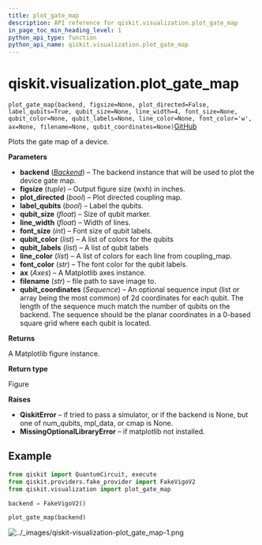 ```yaml
---
title: plot_gate_map
description: API reference for qiskit.visualization.plot_gate_map
in_page_toc_min_heading_level: 1
python_api_type: function
python_api_name: qiskit.visualization.plot_gate_map
---
```


# qiskit.visualization.plot\_gate\_map

<span id="qiskit.visualization.plot_gate_map" />

`plot_gate_map(backend, figsize=None, plot_directed=False, label_qubits=True, qubit_size=None, line_width=4, font_size=None, qubit_color=None, qubit_labels=None, line_color=None, font_color='w', ax=None, filename=None, qubit_coordinates=None)`[GitHub](https://github.com/qiskit/qiskit/tree/stable/0.41/qiskit/visualization/gate_map.py "view source code")

Plots the gate map of a device.

**Parameters**

*   **backend** ([*Backend*](qiskit.providers.Backend "qiskit.providers.Backend")) – The backend instance that will be used to plot the device gate map.
*   **figsize** (*tuple*) – Output figure size (wxh) in inches.
*   **plot\_directed** (*bool*) – Plot directed coupling map.
*   **label\_qubits** (*bool*) – Label the qubits.
*   **qubit\_size** (*float*) – Size of qubit marker.
*   **line\_width** (*float*) – Width of lines.
*   **font\_size** (*int*) – Font size of qubit labels.
*   **qubit\_color** (*list*) – A list of colors for the qubits
*   **qubit\_labels** (*list*) – A list of qubit labels
*   **line\_color** (*list*) – A list of colors for each line from coupling\_map.
*   **font\_color** (*str*) – The font color for the qubit labels.
*   **ax** (*Axes*) – A Matplotlib axes instance.
*   **filename** (*str*) – file path to save image to.
*   **qubit\_coordinates** (*Sequence*) – An optional sequence input (list or array being the most common) of 2d coordinates for each qubit. The length of the sequence much match the number of qubits on the backend. The sequence should be the planar coordinates in a 0-based square grid where each qubit is located.

**Returns**

A Matplotlib figure instance.

**Return type**

Figure

**Raises**

*   **QiskitError** – if tried to pass a simulator, or if the backend is None, but one of num\_qubits, mpl\_data, or cmap is None.
*   **MissingOptionalLibraryError** – if matplotlib not installed.

## Example

```python
from qiskit import QuantumCircuit, execute
from qiskit.providers.fake_provider import FakeVigoV2
from qiskit.visualization import plot_gate_map

backend = FakeVigoV2()

plot_gate_map(backend)
```

![../\_images/qiskit-visualization-plot\_gate\_map-1.png](/images/api/qiskit/0.41/qiskit-visualization-plot_gate_map-1.png)

